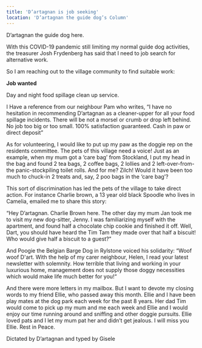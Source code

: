 ```yaml
---
title: 'D’artagnan is job seeking'
location: 'D’artagnan the guide dog’s Column'
---
```

D’artagnan the guide dog here.

With this COVID-19 pandemic still limiting my normal guide dog activities, the treasurer Josh Frydenberg has said that I need to job search for alternative work.

So I am reaching out to the village community to find suitable work:

**Job wanted**

Day and night food spillage clean up service.

I Have a reference from our neighbour Pam who writes, “I have no hesitation in recommending D’artagnan as a cleaner-upper for all your food spillage incidents. There will be not a morsel or crumb or drop left behind. No job too big or too small. 100% satisfaction guaranteed. Cash in paw or direct deposit”

As for volunteering, I would like to put up my paw as the doggie rep on the residents committee. The pets of this village need a voice! Just as an example, when my mum got a ‘care bag’ from Stockland, I put my head in the bag and found 2 tea bags, 2 coffee bags, 2 lollies and 2 left-over-from-the panic-stockpiling toilet rolls. And for me? Zilch! Would it have been too much to chuck-in 2 treats and, say, 2 poo bags in the ‘care bag’?

This sort of discrimination has led the pets of the village to take direct action. For instance Charlie brown, a 13 year old black Spoodle who lives in Camelia, emailed me to share this story:

“Hey D’artagnan. Charlie Brown here. The other day my mum Jan took me to visit my new dog-sitter, Jenny. I was familiarizing myself with the apartment, and found half a chocolate chip cookie and finished it off. Well, Dart, you should have heard the Tim Tam they made over that half a biscuit! Who would give half a biscuit to a guest?”

And Poogie the Belgian Barge Dog in Rylstone voiced his solidarity: “Woof woof D'art. With the help of my carer neighbour, Helen, I read your latest newsletter with solemnity. How terrible that living and working in your luxurious home, management does not supply those doggy necessities which would make life much better for you!“

And there were more letters in my mailbox. But I want to devote my closing words to my friend Ellie, who passed away this month. Ellie and I have been play mates at the dog park each week for the past 8 years. Her dad Tim would come to pick up my mum and me each week and Ellie and I would enjoy our time running around and sniffing and other doggie pursuits. Ellie loved pats and I let my mum pat her and didn’t get jealous. I will miss you Ellie. Rest in Peace.

Dictated by D’artagnan and typed by Gisele 
